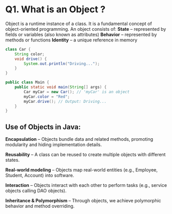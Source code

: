 # Q1. What is an Object ?
Object is a runtime instance of a class. It is a fundamental concept of object-oriented programming.
An object consists of:
**State** – represented by fields or variables (also known as attributes)
**Behavior** – represented by methods or functions
**Identity** – a unique reference in memory

```java
class Car {
    String color;
    void drive() {
        System.out.println("Driving...");
    }
}

public class Main {
    public static void main(String[] args) {
        Car myCar = new Car(); // 'myCar' is an object
        myCar.color = "Red";
        myCar.drive(); // Output: Driving...
    }
}
```
## Use of Objects in Java:
**Encapsulation** – Objects bundle data and related methods, promoting modularity and hiding implementation details.

**Reusability** – A class can be reused to create multiple objects with different states.

**Real-world modeling** – Objects map real-world entities (e.g., Employee, Student, Account) into software.

**Interaction** – Objects interact with each other to perform tasks (e.g., service objects calling DAO objects).

**Inheritance & Polymorphism** – Through objects, we achieve polymorphic behavior and method overriding.